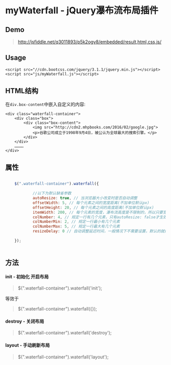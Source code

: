 # myWaterfall - jQuery瀑布流布局插件

## Demo
> http://jsfiddle.net/q3011893/p5k2ogy8/embedded/result,html,css,js/

## Usage
```
<script src="//cdn.bootcss.com/jquery/3.1.1/jquery.min.js"></script>
<script src="js/myWaterfall.js"></script>
```

## HTML结构

在`div.box-content`中嵌入自定义的内容:

```
<div class="waterfall-container">
    <div class="box">
        <div class="box-content">
            <img src="http://cdn2.mhpbooks.com/2016/02/google.jpg">
            <p>谷歌公司成立于1998年9月4日，被公认为全球最大的搜索引擎。</p>
        </div>
    </div>
    …………
</div>
```

## 属性
```javascript

    $(".waterfall-container").waterfall({
    
            //以下为默认缺省参数
            autoResize: true, // 当浏览器大小改变时是否自动调整
            offsetWidth: 5, // 每个元素之间的宽度距离(不加单位默认px)
            offsetHeight: 20, // 每个元素之间的高度距离(不加单位默认px)
            itemWidth: 200, // 每个元素的宽度，瀑布流高度是不限制的，所以只要宽度固定就可以了
            colNumber: 4, // 规定一行有几个元素，只有autoResize: false才生效
            colNumberMin: 2, // 规定一行最小有几个元素
            colNumberMax: 5, // 规定一行最大有几个元素
            resizeDelay: 0 // 自动调整延迟时间，一般情况下不需要设置，默认的就好了
            
    }); 
            
```

## 方法

#### init - 初始化 开启布局
>  $(".waterfall-container").waterfall('init'); 

等效于

>  $(".waterfall-container").waterfall({}); 

#### destroy - 关闭布局
>  $(".waterfall-container").waterfall('destroy'); 

#### layout - 手动刷新布局
>  $(".waterfall-container").waterfall('layout'); 

